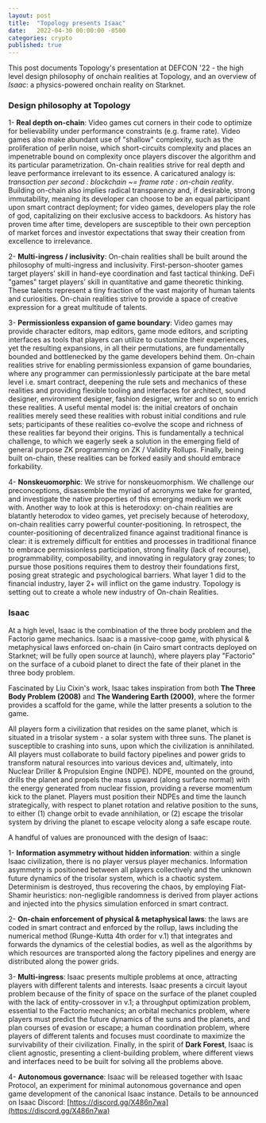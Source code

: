 ```yaml
---
layout: post
title:  "Topology presents Isaac"
date:   2022-04-30 00:00:00 -0500
categories: crypto
published: true
---
```


This post documents Topology's presentation at DEFCON '22 - the high level design philosophy of onchain realities at Topology, and an overview of *Isaac*: a physics-powered onchain reality on Starknet.

### Design philosophy at Topology

1- **Real depth on-chain**: Video games cut corners in their code to optimize for believability under performance constraints (e.g. frame rate). Video games also make abundant use of "shallow" complexity, such as the proliferation of perlin noise, which short-circuits complexity and places an impenetrable bound on complexity once players discover the algorithm and its particular parametrization. On-chain realities strive for real depth and leave performance irrelevant to its essence. A caricatured analogy is: *transaction per second : blockchain ~= frame rate : on-chain reality*. Building on-chain also implies radical transparency and, if desirable, strong immutability, meaning its developer can choose to be an equal participant upon smart contract deployment; for video games, developers play the role of god, capitalizing on their exclusive access to backdoors. As history has proven time after time, developers are susceptible to their own perception of market forces and investor expectations that sway their creation from excellence to irrelevance.

2- **Multi-ingress / inclusivity**: On-chain realities shall be built around the philosophy of multi-ingress and inclusivity. First-person-shooter games target players’ skill in hand-eye coordination and fast tactical thinking. DeFi "games" target players’ skill in quantitative and game theoretic thinking. These talents represent a tiny fraction of the vast majority of human talents and curiosities. On-chain realities strive to provide a space of creative expression for a great multitude of talents.

3- **Permissionless expansion of game boundary**: Video games may provide character editors, map editors, game mode editors, and scripting interfaces as tools that players can utilize to customize their experiences, yet the resulting expansions, in all their permutations, are fundamentally bounded and bottlenecked by the game developers behind them. On-chain realities strive for enabling permissionless expansion of game boundaries, where any programmer can permissionlessly participate at the bare metal level i.e. smart contract, deepening the rule sets and mechanics of these realities and providing flexible tooling and interfaces for architect, sound designer, environment designer, fashion designer, writer and so on to enrich these realities. A useful mental model is: the initial creators of onchain realities merely seed these realities with robust initial conditions and rule sets; participants of these realities co-evolve the scope and richness of these realities far beyond their origins. This is fundamentally a technical challenge, to which we eagerly seek a solution in the emerging field of general purpose ZK programming on ZK / Validity Rollups. Finally, being built on-chain, these realities can be forked easily and should embrace forkability.

4- **Nonskeuomorphic**: We strive for nonskeuomorphism. We challenge our preconceptions, disassemble the myriad of acronyms we take for granted, and investigate the native properties of this emerging medium we work with. Another way to look at this is heterodoxy: on-chain realities are blatantly heterodox to video games, yet precisely because of heterodoxy, on-chain realities carry powerful counter-positioning. In retrospect, the counter-positioning of decentralized finance against traditional finance is clear: it is extremely difficult for entities and processes in traditional finance to embrace permissionless participation, strong finality (lack of recourse), programmability, composability, and innovating in regulatory gray zones; to pursue those positions requires them to destroy their foundations first, posing great strategic and psychological barriers. What layer 1 did to the financial industry, layer 2+ will inflict on the game industry. Topology is setting out to create a whole new industry of On-chain Realities.

### Isaac

At a high level, Isaac is the combination of the three body problem and the Factorio game mechanics. Isaac is a massive-coop game, with physical & metaphysical laws enforced on-chain (in Cairo smart contracts deployed on Starknet; will be fully open source at launch), where players play "Factorio" on the surface of a cuboid planet to direct the fate of their planet in the three body problem.

Fascinated by Liu Cixin's work, Isaac takes inspiration from both **The Three Body Problem (2008)** and **The Wandering Earth (2000)**, where the former provides a scaffold for the game, while the latter presents a solution to the game.

All players form a civilization that resides on the same planet, which is situated in a trisolar system - a solar system with three suns. The planet is susceptible to crashing into suns, upon which the civilization is annihilated. All players must collaborate to build factory pipelines and power grids to transform natural resources into various devices and, ultimately, into Nuclear Driller & Propulsion Engine (NDPE). NDPE, mounted on the ground, drills the planet and propels the mass upward (along surface normal) with the energy generated from nuclear fission, providing a reverse momentum kick to the planet. Players must position their NDPEs and time the launch strategically, with respect to planet rotation and relative position to the suns, to either (1) change orbit to evade annihilation, or (2) escape the trisolar system by driving the planet to escape velocity along a safe escape route.

A handful of values are pronounced with the design of Isaac:

1- **Information asymmetry without hidden information**: within a single Isaac civilization, there is no player versus player mechanics. Information asymmetry is positioned between all players collectively and the unknown future dynamics of the trisolar system, which is a chaotic system. Determinism is destroyed, thus recovering the chaos, by employing Fiat-Shamir heuristics: non-negligible randomness is derived from player actions and injected into the physics simulation enforced in smart contract.

2- **On-chain enforcement of physical & metaphysical laws**: the laws are coded in smart contract and enforced by the rollup, laws including the numerical method (Runge-Kutta 4th order for v.1) that integrates and forwards the dynamics of the celestial bodies, as well as the algorithms by which resources are transported along the factory pipelines and energy are distributed along the power grids.

3- **Multi-ingress**: Isaac presents multiple problems at once, attracting players with different talents and interests. Isaac presents a circuit layout problem because of the finity of space on the surface of the planet coupled with the lack of entity-crossover in v.1; a throughput optimization problem, essential to the Factorio mechanics; an orbital mechanics problem, where players must predict the future dynamics of the suns and the planets, and plan courses of evasion or escape; a human coordination problem, where players of different talents and focuses must coordinate to maximize the survivability of their civilization. Finally, in the spirit of **Dark Forest**, Isaac is client agnostic, presenting a client-building problem, where different views and interfaces need to be built for solving all the problems above.

4- **Autonomous governance**: Isaac will be released together with Isaac Protocol, an experiment for minimal autonomous governance and open game development of the canonical Isaac instance. Details to be announced on Isaac Discord: [https://discord.gg/X486n7wa](https://discord.gg/X486n7wa)